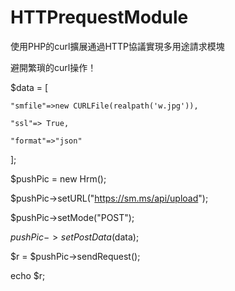# HTTPrequestModule
使用PHP的curl擴展通過HTTP協議實現多用途請求模塊

避開繁瑣的curl操作！

$data = [

    "smfile"=>new CURLFile(realpath('w.jpg')),
    
    "ssl"=> True,
    
    "format"=>"json"
    
];

$pushPic = new Hrm();

$pushPic->setURL("https://sm.ms/api/upload");

$pushPic->setMode("POST");

$pushPic->setPostData($data);

$r = $pushPic->sendRequest();

echo $r;

